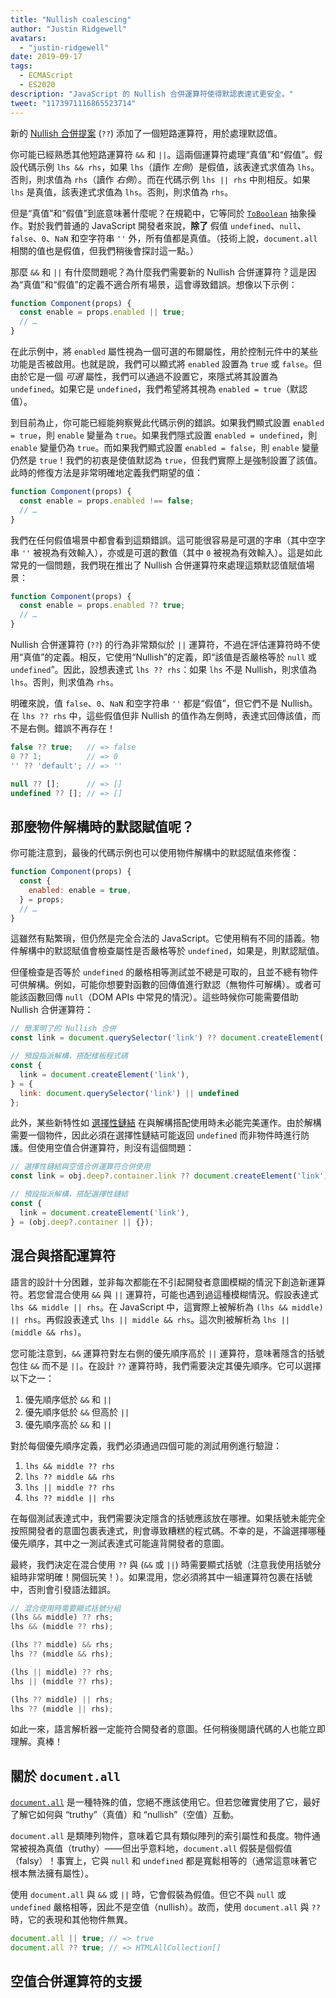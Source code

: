```yaml
---
title: "Nullish coalescing"
author: "Justin Ridgewell"
avatars:
  - "justin-ridgewell"
date: 2019-09-17
tags:
  - ECMAScript
  - ES2020
description: "JavaScript 的 Nullish 合併運算符使得默認表達式更安全。"
tweet: "1173971116865523714"
---
```

新的 [Nullish 合併提案](https://github.com/tc39/proposal-nullish-coalescing/) (`??`) 添加了一個短路運算符，用於處理默認值。

你可能已經熟悉其他短路運算符 `&&` 和 `||`。這兩個運算符處理“真值”和“假值”。假設代碼示例 `lhs && rhs`，如果 `lhs`（讀作 _左側_）是假值，該表達式求值為 `lhs`。否則，則求值為 `rhs`（讀作 _右側_）。而在代碼示例 `lhs || rhs` 中則相反。如果 `lhs` 是真值，該表達式求值為 `lhs`。否則，則求值為 `rhs`。

<!--truncate-->
但是“真值”和“假值”到底意味著什麼呢？在規範中，它等同於 [`ToBoolean`](https://tc39.es/ecma262/#sec-toboolean) 抽象操作。對於我們普通的 JavaScript 開發者來說，**除了** 假值 `undefined`、`null`、`false`、`0`、`NaN` 和空字符串 `''` 外，所有值都是真值。（技術上說，`document.all` 相關的值也是假值，但我們稍後會探討這一點。）

那麼 `&&` 和 `||` 有什麼問題呢？為什麼我們需要新的 Nullish 合併運算符？這是因為“真值”和“假值”的定義不適合所有場景，這會導致錯誤。想像以下示例：

```js
function Component(props) {
  const enable = props.enabled || true;
  // …
}
```

在此示例中，將 `enabled` 屬性視為一個可選的布爾屬性，用於控制元件中的某些功能是否被啟用。也就是說，我們可以顯式將 `enabled` 設置為 `true` 或 `false`。但由於它是一個 _可選_ 屬性，我們可以通過不設置它，來隱式將其設置為 `undefined`。如果它是 `undefined`，我們希望將其視為 `enabled = true`（默認值）。

到目前為止，你可能已經能夠察覺此代碼示例的錯誤。如果我們顯式設置 `enabled = true`，則 `enable` 變量為 `true`。如果我們隱式設置 `enabled = undefined`，則 `enable` 變量仍為 `true`。而如果我們顯式設置 `enabled = false`，則 `enable` 變量仍然是 `true`！我們的初衷是使值默認為 `true`，但我們實際上是強制設置了該值。此時的修復方法是非常明確地定義我們期望的值：

```js
function Component(props) {
  const enable = props.enabled !== false;
  // …
}
```

我們在任何假值場景中都會看到這類錯誤。這可能很容易是可選的字串（其中空字串 `''` 被視為有效輸入），亦或是可選的數值（其中 `0` 被視為有效輸入）。這是如此常見的一個問題，我們現在推出了 Nullish 合併運算符來處理這類默認值賦值場景：

```js
function Component(props) {
  const enable = props.enabled ?? true;
  // …
}
```

Nullish 合併運算符 (`??`) 的行為非常類似於 `||` 運算符，不過在評估運算符時不使用“真值”的定義。相反，它使用“Nullish”的定義，即“該值是否嚴格等於 `null` 或 `undefined`”。因此，設想表達式 `lhs ?? rhs`：如果 `lhs` 不是 Nullish，則求值為 `lhs`。否則，則求值為 `rhs`。

明確來說，值 `false`、`0`、`NaN` 和空字符串 `''` 都是“假值”，但它們不是 Nullish。在 `lhs ?? rhs` 中，這些假值但非 Nullish 的值作為左側時，表達式回傳該值，而不是右側。錯誤不再存在！

```js
false ?? true;   // => false
0 ?? 1;          // => 0
'' ?? 'default'; // => ''

null ?? [];      // => []
undefined ?? []; // => []
```

## 那麼物件解構時的默認賦值呢？

你可能注意到，最後的代碼示例也可以使用物件解構中的默認賦值來修復：

```js
function Component(props) {
  const {
    enabled: enable = true,
  } = props;
  // …
}
```

這雖然有點繁瑣，但仍然是完全合法的 JavaScript。它使用稍有不同的語義。物件解構中的默認賦值會檢查屬性是否嚴格等於 `undefined`，如果是，則默認賦值。

但僅檢查是否等於 `undefined` 的嚴格相等測試並不總是可取的，且並不總有物件可供解構。例如，可能你想要對函數的回傳值進行默認（無物件可解構）。或者可能該函數回傳 `null`（DOM APIs 中常見的情況）。這些時候你可能需要借助 Nullish 合併運算符：

```js
// 簡潔明了的 Nullish 合併
const link = document.querySelector('link') ?? document.createElement('link');

// 預設指派解構，搭配樣板程式碼
const {
  link = document.createElement('link'),
} = {
  link: document.querySelector('link') || undefined
};
```

此外，某些新特性如 [選擇性鏈結](/features/optional-chaining) 在與解構搭配使用時未必能完美運作。由於解構需要一個物件，因此必須在選擇性鏈結可能返回 `undefined` 而非物件時進行防護。但使用空值合併運算符，則沒有這個問題：

```js
// 選擇性鏈結與空值合併運算符合併使用
const link = obj.deep?.container.link ?? document.createElement('link');

// 預設指派解構，搭配選擇性鏈結
const {
  link = document.createElement('link'),
} = (obj.deep?.container || {});
```

## 混合與搭配運算符

語言的設計十分困難，並非每次都能在不引起開發者意圖模糊的情況下創造新運算符。若您曾混合使用 `&&` 與 `||` 運算符，可能也遇到過這種模糊情況。假設表達式 `lhs && middle || rhs`。在 JavaScript 中，這實際上被解析為 `(lhs && middle) || rhs`。再假設表達式 `lhs || middle && rhs`。這次則被解析為 `lhs || (middle && rhs)`。

您可能注意到，`&&` 運算符對左右側的優先順序高於 `||` 運算符，意味著隱含的括號包住 `&&` 而不是 `||`。在設計 `??` 運算符時，我們需要決定其優先順序。它可以選擇以下之一：

1. 優先順序低於 `&&` 和 `||`
1. 優先順序低於 `&&` 但高於 `||`
1. 優先順序高於 `&&` 和 `||`

對於每個優先順序定義，我們必須通過四個可能的測試用例進行驗證：

1. `lhs && middle ?? rhs`
1. `lhs ?? middle && rhs`
1. `lhs || middle ?? rhs`
1. `lhs ?? middle || rhs`

在每個測試表達式中，我們需要決定隱含的括號應該放在哪裡。如果括號未能完全按照開發者的意圖包裹表達式，則會導致糟糕的程式碼。不幸的是，不論選擇哪種優先順序，其中之一測試表達式可能違背開發者的意圖。

最終，我們決定在混合使用 `??` 與 (`&&` 或 `||`) 時需要顯式括號（注意我使用括號分組時非常明確！開個玩笑！）。如果混用，您必須將其中一組運算符包裹在括號中，否則會引發語法錯誤。

```js
// 混合使用時需要顯式括號分組
(lhs && middle) ?? rhs;
lhs && (middle ?? rhs);

(lhs ?? middle) && rhs;
lhs ?? (middle && rhs);

(lhs || middle) ?? rhs;
lhs || (middle ?? rhs);

(lhs ?? middle) || rhs;
lhs ?? (middle || rhs);
```

如此一來，語言解析器一定能符合開發者的意圖。任何稍後閱讀代碼的人也能立即理解。真棒！

## 關於 `document.all`

[`document.all`](https://developer.mozilla.org/en-US/docs/Web/API/Document/all) 是一種特殊的值，您絕不應該使用它。但若您確實使用了它，最好了解它如何與 “truthy”（真值）和 “nullish”（空值）互動。

`document.all` 是類陣列物件，意味着它具有類似陣列的索引屬性和長度。物件通常被視為真值（truthy）——但出乎意料地，`document.all` 假裝是個假值（falsy）！事實上，它與 `null` 和 `undefined` 都是寬鬆相等的（通常這意味著它根本無法擁有屬性）。

使用 `document.all` 與 `&&` 或 `||` 時，它會假裝為假值。但它不與 `null` 或 `undefined` 嚴格相等，因此不是空值（nullish）。故而，使用 `document.all` 與 `??` 時，它的表現和其他物件無異。

```js
document.all || true; // => true
document.all ?? true; // => HTMLAllCollection[]
```

## 空值合併運算符的支援

<feature-support chrome="80 https://bugs.chromium.org/p/v8/issues/detail?id=9547"
                 firefox="72 https://bugzilla.mozilla.org/show_bug.cgi?id=1566141"
                 safari="13.1 https://webkit.org/blog/10247/new-webkit-features-in-safari-13-1/"
                 nodejs="14 https://medium.com/@nodejs/node-js-version-14-available-now-8170d384567e"
                 babel="yes https://babeljs.io/docs/en/babel-plugin-proposal-nullish-coalescing-operator"></feature-support>
